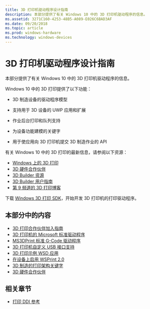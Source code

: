 ```yaml
---
title: 3D 打印机驱动程序设计指南
description: 本部分提供了有关 Windows 10 中的 3D 打印机驱动程序的信息。
ms.assetid: 3271C160-4253-48B5-A089-E026C6BAD3AF
ms.date: 09/20/2018
ms.topic: article
ms.prod: windows-hardware
ms.technology: windows-devices
---
```


# <a name="3d-printer-driver-design-guide"></a>3D 打印机驱动程序设计指南

本部分提供了有关 Windows 10 中的 3D 打印机驱动程序的信息。

Windows 10 中的 3D 打印提供了以下功能：

-   3D 制造设备的驱动程序模型

-   支持用于 3D 设备的 UWP 应用和扩展

-   作业后台打印和队列支持

-   为设备功能建模的关键字

-   用于使应用向 3D 打印机提交 3D 制造作业的 API

有关 Windows 10 中的 3D 打印的最新信息，请参阅以下资源：

-   [Windows 上的 3D 打印](https://go.microsoft.com/fwlink/p/?LinkId=627554)
-   [3D 硬件合作伙伴](https://go.microsoft.com/fwlink/p/?LinkId=627548)
-   [3D Builder 资源](https://go.microsoft.com/fwlink/p/?LinkId=627556)
-   [3D Builder 用户指南](https://go.microsoft.com/fwlink/p/?LinkId=627557)
-   [第 9 频道的 3D 打印博客](https://go.microsoft.com/fwlink/p/?LinkId=624519)

下载 [Windows 3D 打印 SDK](https://go.microsoft.com/fwlink/p/?LinkId=394375)，开始开发 3D 打印机的打印驱动程序。

## <a name="in-this-section"></a>本部分中的内容

-   [3D 打印合作伙伴加入指南](3d-partner-onboarding-guide.md)
-   [3D 打印机的 Microsoft 标准驱动程序](microsoft-standard-driver-for-3d-printers-.md)
-   [MS3DPrint 标准 G-Code 驱动程序](ms3dprint-standard-g-code-driver.md)
-   [3D 打印机自定义 USB 接口支持](3d-printer-custom-usb-interface.md)
-   [3D 打印示例 WSD 应用](3d-printing-sample-wsd-app.md)
-   [在设备上启用 WSPrint 2.0](enabling-wsprint-on-a-device.md)
-   [3D 制造的打印架构关键字](print-schema-keywords-for-3d-manufacturing.md)
-   [3D 硬件合作伙伴](3d-printing-partners.md)

## <a name="related-sections"></a>相关章节

-   [打印 DDI 参考](https://docs.microsoft.com/windows-hardware/drivers/ddi/content/_print)
